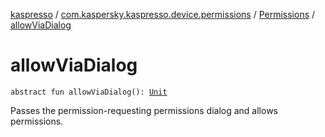 [kaspresso](../../index.md) / [com.kaspersky.kaspresso.device.permissions](../index.md) / [Permissions](index.md) / [allowViaDialog](./allow-via-dialog.md)

# allowViaDialog

`abstract fun allowViaDialog(): `[`Unit`](https://kotlinlang.org/api/latest/jvm/stdlib/kotlin/-unit/index.html)

Passes the permission-requesting permissions dialog and allows permissions.

